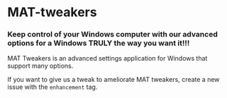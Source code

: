 # MAT-tweakers
### Keep control of your Windows computer with our advanced options for a Windows TRULY the way you want it!!!
MAT Tweakers is an advanced settings application for Windows that support many options.

If you want to give us a tweak to ameliorate MAT tweakers, create a new issue with the `enhancement` tag.
